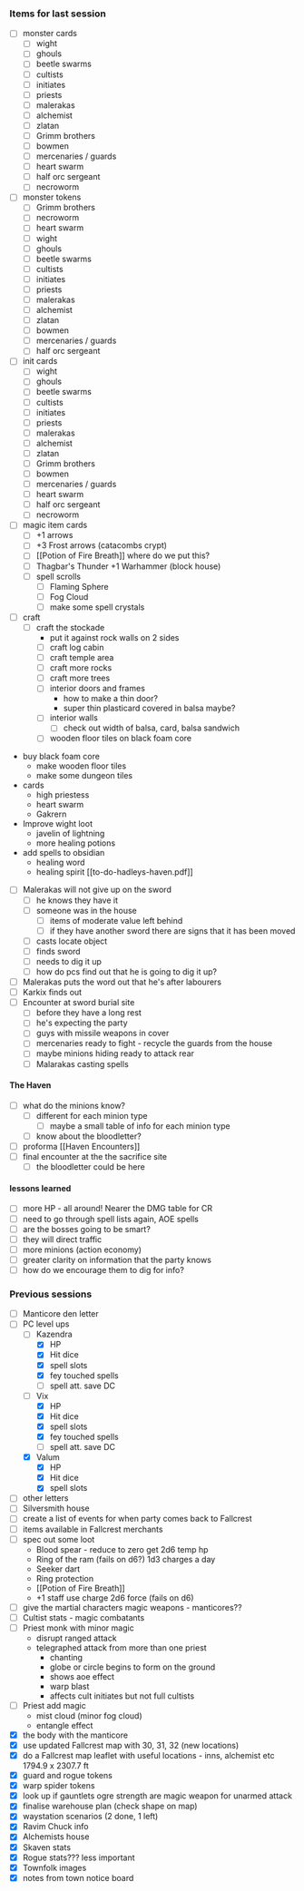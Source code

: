 ### Items for last session

- [ ] monster cards
	- [ ] wight
	- [ ] ghouls
	- [ ] beetle swarms
	- [ ] cultists
	- [ ] initiates
	- [ ] priests
	- [ ] malerakas
	- [ ] alchemist
	- [ ] zlatan
	- [ ] Grimm brothers
	- [ ] bowmen
	- [ ] mercenaries / guards
	- [ ] heart swarm
	- [ ] half orc sergeant
	- [ ] necroworm
- [ ] monster tokens
	- [ ] Grimm brothers
	- [ ] necroworm
	- [ ] heart swarm
	- [ ] wight
	- [ ] ghouls
	- [ ] beetle swarms
	- [ ] cultists
	- [ ] initiates
	- [ ] priests
	- [ ] malerakas
	- [ ] alchemist
	- [ ] zlatan
	- [ ] bowmen
	- [ ] mercenaries / guards
	- [ ] half orc sergeant
- [ ] init cards
	- [ ] wight
	- [ ] ghouls
	- [ ] beetle swarms
	- [ ] cultists
	- [ ] initiates
	- [ ] priests
	- [ ] malerakas
	- [ ] alchemist
	- [ ] zlatan
	- [ ] Grimm brothers
	- [ ] bowmen
	- [ ] mercenaries / guards
	- [ ] heart swarm
	- [ ] half orc sergeant
	- [ ] necroworm
- [ ] magic item cards
	- [ ] +1 arrows
	- [ ]  +3 Frost arrows (catacombs crypt)
	- [ ] [[Potion of Fire Breath]] where do we put this?
	- [ ] Thagbar's Thunder +1 Warhammer (block house)
	- [ ] spell scrolls
		- [ ] Flaming Sphere
		- [ ] Fog Cloud
		- [ ] make some spell crystals
- [ ] craft
  - [ ] craft the stockade
	- put it against rock walls on 2 sides
	- [ ] craft log cabin
	- [ ] craft temple area
	- [ ]  craft more rocks
	- [ ]  craft more trees
	- [ ] interior doors and frames
		- how to make a thin door?
		- super thin plasticard covered in balsa maybe?
	- [ ] interior walls
		- [ ] check out width of balsa, card, balsa sandwich
	- [ ] wooden floor tiles on black foam core
- buy black foam core
	- make wooden floor tiles
	- make some dungeon tiles
- cards
	- high priestess
	- heart swarm
	- Gakrern
- Improve wight loot
	- javelin of lightning
	- more healing potions
- add spells to obsidian
	- healing word
	- healing spirit
[[to-do-hadleys-haven.pdf]]
- [ ] Malerakas will not give up on the sword
	- [ ] he knows they have it
	- [ ] someone was in the house
		- [ ] items of moderate value left behind
		- [ ] if they have another sword there are signs that it has been moved
	- [ ] casts locate object
	- [ ] finds sword
	- [ ] needs to dig it up
	- [ ] how do pcs find out that he is going to dig it up?
- [ ] Malerakas puts the word out that he's after labourers
- [ ] Karkix finds out
- [ ] Encounter at sword burial site
	- [ ] before they have a long rest
	- [ ] he's expecting the party
	- [ ] guys with missile weapons in cover
	- [ ] mercenaries ready to fight - recycle the guards from the house
	- [ ] maybe minions hiding ready to attack rear
	- [ ] Malarakas casting spells
 #### The Haven
 - [ ] what do the minions know?
	 - [ ] different for each minion type
		 - [ ] maybe a small table of info for each minion type
	 - [ ] know about the bloodletter?
 - [ ] proforma [[Haven Encounters]]
 - [ ] final encounter at the the sacrifice site
	 - [ ] the bloodletter could be here
 
#### lessons learned
- [ ] more HP - all around!  Nearer the DMG table for CR
- [ ] need to go through spell lists again, AOE spells
- [ ] are the bosses going to be smart?
- [ ] they will direct traffic
- [ ] more minions (action economy)
- [ ] greater clarity on information that the party knows
- [ ] how do we encourage them to dig for info?

### Previous sessions
- [ ] Manticore den letter
- [ ] PC level ups
	- [ ] Kazendra
		- [x] HP
		- [x] Hit dice
		- [x] spell slots
		- [x] fey touched spells
		- [ ] spell att. save DC
	- [ ] Vix
		- [x] HP
		- [x] Hit dice
		- [x] spell slots
		- [x] fey touched spells
		- [ ] spell att. save DC
	- [x] Valum
		- [x] HP
		- [x] Hit dice
		- [x] spell slots
- [ ] other letters
- [ ] Silversmith house
- [ ] create a list of events for when party comes back to Fallcrest
- [ ] items available in Fallcrest merchants
- [ ] spec out some loot
	- Blood spear - reduce to zero get 2d6 temp hp
	- Ring of the ram (fails on d6?) 1d3 charges a day
	- Seeker dart
	- Ring protection
	- [[Potion of Fire Breath]]
	- +1 staff use charge 2d6 force (fails on d6)
- [ ] give the martial characters magic weapons - manticores??
- [ ] Cultist stats - magic combatants
- [ ] Priest monk with minor magic
	- disrupt ranged attack
	- telegraphed attack from more than one priest
		- chanting
		- globe or circle begins to form on the ground
		- shows aoe effect
		- warp blast
		- affects cult initiates but not full cultists
- [ ] Priest add magic
	- mist cloud (minor fog cloud)
	- entangle effect
- [x] the body with the manticore
- [x] use updated Fallcrest map with 30, 31, 32 (new locations)
- [x] do a Fallcrest map leaflet with useful locations - inns, alchemist etc 1794.9 x 2307.7 ft
- [x] guard and rogue tokens
- [x] warp spider tokens
- [x] look up if gauntlets ogre strength are magic weapon for unarmed attack
- [x] finalise warehouse plan (check shape on map)
- [x] waystation scenarios (2 done, 1 left)
- [x] Ravim Chuck info
- [x] Alchemists house
- [x] Skaven stats
- [x] Rogue stats??? less important
- [x] Townfolk images
- [x] notes from town notice board